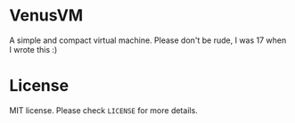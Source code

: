 # VenusVM

A simple and compact virtual machine. 
Please don't be rude, I was 17 when I wrote this :)

# License

MIT license. Please check `LICENSE` for more details.
